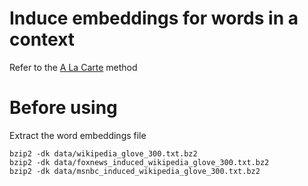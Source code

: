 # Induce embeddings for words in a context

Refer to the [A La Carte](http://aclweb.org/anthology/P18-1002) method

# Before using

Extract the word embeddings file
```
bzip2 -dk data/wikipedia_glove_300.txt.bz2
bzip2 -dk data/foxnews_induced_wikipedia_glove_300.txt.bz2
bzip2 -dk data/msnbc_induced_wikipedia_glove_300.txt.bz2
```
